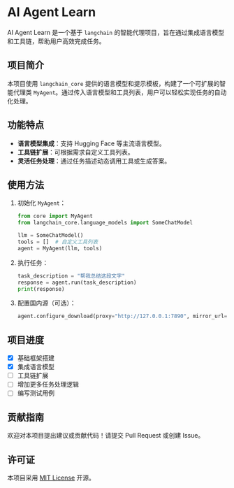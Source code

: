 # AI Agent Learn

AI Agent Learn 是一个基于 `langchain` 的智能代理项目，旨在通过集成语言模型和工具链，帮助用户高效完成任务。

## 项目简介

本项目使用 `langchain_core` 提供的语言模型和提示模板，构建了一个可扩展的智能代理类 `MyAgent`。通过传入语言模型和工具列表，用户可以轻松实现任务的自动化处理。

## 功能特点

- **语言模型集成**：支持 Hugging Face 等主流语言模型。
- **工具链扩展**：可根据需求自定义工具列表。
- **灵活任务处理**：通过任务描述动态调用工具或生成答案。

## 使用方法

1. 初始化 `MyAgent`：
   ```python
   from core import MyAgent
   from langchain_core.language_models import SomeChatModel

   llm = SomeChatModel()
   tools = []  # 自定义工具列表
   agent = MyAgent(llm, tools)
   ```

2. 执行任务：
   ```python
   task_description = "帮我总结这段文字"
   response = agent.run(task_description)
   print(response)
   ```

3. 配置国内源（可选）：
   ```python
   agent.configure_download(proxy="http://127.0.0.1:7890", mirror_url="https://mirror.example.com/huggingface")
   ```

## 项目进度

- [x] 基础框架搭建
- [x] 集成语言模型
- [ ] 工具链扩展
- [ ] 增加更多任务处理逻辑
- [ ] 编写测试用例

## 贡献指南

欢迎对本项目提出建议或贡献代码！请提交 Pull Request 或创建 Issue。

## 许可证

本项目采用 [MIT License](LICENSE) 开源。